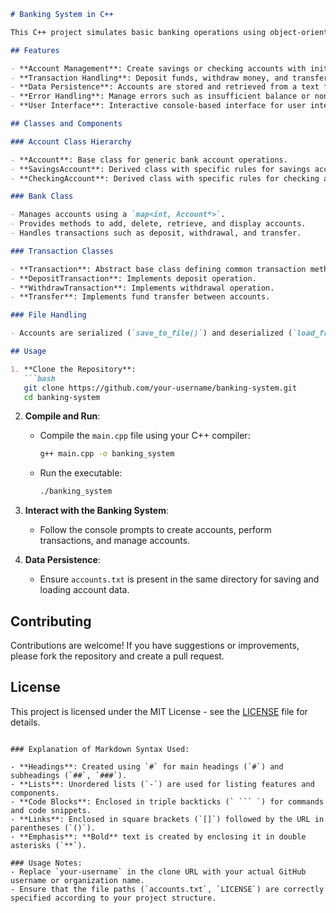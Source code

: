 ```markdown
# Banking System in C++

This C++ project simulates basic banking operations using object-oriented programming principles. It provides functionalities to manage bank accounts, perform transactions, and persist data using file handling.

## Features

- **Account Management**: Create savings or checking accounts with initial balances.
- **Transaction Handling**: Deposit funds, withdraw money, and transfer money between accounts.
- **Data Persistence**: Accounts are stored and retrieved from a text file (`accounts.txt`).
- **Error Handling**: Manage errors such as insufficient balance or non-existent accounts gracefully.
- **User Interface**: Interactive console-based interface for user interaction.

## Classes and Components

### Account Class Hierarchy

- **Account**: Base class for generic bank account operations.
- **SavingsAccount**: Derived class with specific rules for savings accounts.
- **CheckingAccount**: Derived class with specific rules for checking accounts.

### Bank Class

- Manages accounts using a `map<int, Account*>`.
- Provides methods to add, delete, retrieve, and display accounts.
- Handles transactions such as deposit, withdrawal, and transfer.

### Transaction Classes

- **Transaction**: Abstract base class defining common transaction methods.
- **DepositTransaction**: Implements deposit operation.
- **WithdrawTransaction**: Implements withdrawal operation.
- **Transfer**: Implements fund transfer between accounts.

### File Handling

- Accounts are serialized (`save_to_file()`) and deserialized (`load_from_file()`) to maintain data persistence across sessions.

## Usage

1. **Clone the Repository**:
   ```bash
   git clone https://github.com/your-username/banking-system.git
   cd banking-system
   ```

2. **Compile and Run**:
   - Compile the `main.cpp` file using your C++ compiler:
     ```bash
     g++ main.cpp -o banking_system
     ```
   - Run the executable:
     ```bash
     ./banking_system
     ```

3. **Interact with the Banking System**:
   - Follow the console prompts to create accounts, perform transactions, and manage accounts.

4. **Data Persistence**:
   - Ensure `accounts.txt` is present in the same directory for saving and loading account data.

## Contributing

Contributions are welcome! If you have suggestions or improvements, please fork the repository and create a pull request.

## License

This project is licensed under the MIT License - see the [LICENSE](LICENSE) file for details.
```

### Explanation of Markdown Syntax Used:

- **Headings**: Created using `#` for main headings (`#`) and subheadings (`##`, `###`).
- **Lists**: Unordered lists (`-`) are used for listing features and components.
- **Code Blocks**: Enclosed in triple backticks (` ``` `) for commands and code snippets.
- **Links**: Enclosed in square brackets (`[]`) followed by the URL in parentheses (`()`).
- **Emphasis**: **Bold** text is created by enclosing it in double asterisks (`**`).

### Usage Notes:
- Replace `your-username` in the clone URL with your actual GitHub username or organization name.
- Ensure that the file paths (`accounts.txt`, `LICENSE`) are correctly specified according to your project structure.

